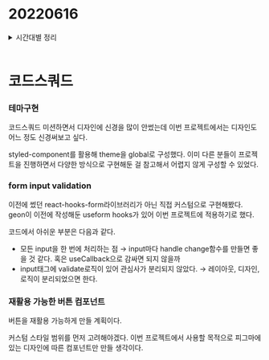 # 20220616

<details>
<summary>시간대별 정리</summary>

### 아침

pr구경

- react 컴포넌트 타입들
- svg 컴포넌트
- 테마 구현

### 오전

- pr 반영
- 컴포넌트 설계

### 오후

- global styles 설정
- form, input validation 로직 고민

### 저녁

- 버튼 컴포넌트 재사용 가능하게 만들어보기
- input validation 로직

</details>
<br>

# 코드스쿼드

### 테마구현

코드스쿼드 미션하면서 디자인에 신경을 많이 안썼는데 이번 프로젝트에서는 디자인도 어느 정도 신경써보고 싶다.

styled-component를 활용해 theme을 global로 구성했다. 이미 다른 분들이 프로젝트을 진행하면서 다양한 방식으로 구현해둔 걸 참고해서 어렵지 않게 구성할 수 있었다.

### form input validation

이전에 썼던 react-hooks-form라이브러리가 아닌 직접 커스텀으로 구현해봤다. geon이 이전에 작성해둔 useform hooks가 있어 이번 프로젝트에 적용하기로 했다.

코드에서 아쉬운 부분은 다음과 같다.

- 모든 input을 한 번에 처리하는 점 → input마다 handle change함수를 만들면 좋을 것 같다. 혹은 useCallback으로 감싸면 되지 않을까
- input태그에 validate로직이 있어 관심사가 분리되지 않았다. → 레이아웃, 디자인, 로직이 분리되었으면 한다.

### 재활용 가능한 버튼 컴포넌트

버튼을 재활용 가능하게 만들 계획이다.

커스텀 스타일 범위를 먼저 고려해야겠다. 이번 프로젝트에서 사용할 목적으로 피그마에 있는 디자인에 따른 컴포넌트만 만들 생각이다.
